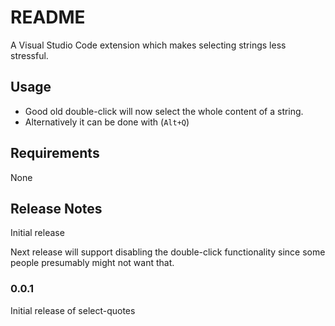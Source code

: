 # README

A Visual Studio Code extension which makes selecting strings less stressful.

## Usage

* Good old double-click will now select the whole content of a string. 
* Alternatively it can be done with (`Alt+Q`)

## Requirements

None

## Release Notes

Initial release

Next release will support disabling the double-click functionality since some people presumably might not want that. 

### 0.0.1

Initial release of select-quotes